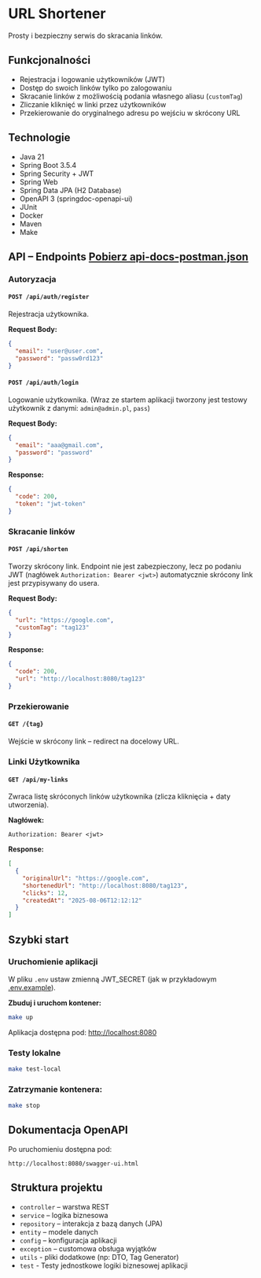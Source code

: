 # URL Shortener

Prosty i bezpieczny serwis do skracania linków.

## Funkcjonalności

- Rejestracja i logowanie użytkowników (JWT)
- Dostęp do swoich linków tylko po zalogowaniu
- Skracanie linków z możliwością podania własnego aliasu (`customTag`)
- Zliczanie kliknięć w linki przez użytkowników
- Przekierowanie do oryginalnego adresu po wejściu w skrócony URL

## Technologie

- Java 21
- Spring Boot 3.5.4
- Spring Security + JWT
- Spring Web
- Spring Data JPA (H2 Database)
- OpenAPI 3 (springdoc-openapi-ui)
- JUnit
- Docker
- Maven
- Make

## API – Endpoints [Pobierz api-docs-postman.json](api-docs-postman.json)

### Autoryzacja

#### `POST /api/auth/register`

Rejestracja użytkownika.

**Request Body:**

```json
{
  "email": "user@user.com",
  "password": "passw0rd123"
}
```

#### `POST /api/auth/login`

Logowanie użytkownika. (Wraz ze startem aplikacji tworzony jest testowy użytkownik z danymi: `admin@admin.pl`, `pass`)

**Request Body:**

```json
{
  "email": "aaa@gmail.com",
  "password": "password"
}
```

**Response:**

```json
{
  "code": 200,
  "token": "jwt-token"
}
```

### Skracanie linków

#### `POST /api/shorten`

Tworzy skrócony link. Endpoint nie jest zabezpieczony, lecz po podaniu JWT (nagłówek `Authorization: Bearer <jwt>`) automatycznie skrócony link jest przypisywany do usera.

**Request Body:**

```json
{
  "url": "https://google.com",
  "customTag": "tag123"
}
```

**Response:**

```json
{
  "code": 200,
  "url": "http://localhost:8080/tag123"
}
```

### Przekierowanie

#### `GET /{tag}`

Wejście w skrócony link – redirect na docelowy URL.

### Linki Użytkownika

#### `GET /api/my-links`

Zwraca listę skróconych linków użytkownika (zlicza kliknięcia + daty utworzenia).

**Nagłówek:**

```
Authorization: Bearer <jwt>
```

**Response:**

```json
[
  {
    "originalUrl": "https://google.com",
    "shortenedUrl": "http://localhost:8080/tag123",
    "clicks": 12,
    "createdAt": "2025-08-06T12:12:12"
  }
]
```

## Szybki start

### Uruchomienie aplikacji

W pliku `.env` ustaw zmienną JWT_SECRET (jak w przykładowym [.env.example](.env.example)).

**Zbuduj i uruchom kontener:**

```bash
make up
```

Aplikacja dostępna pod: [http://localhost:8080](http://localhost:8080)

### Testy lokalne

```bash
make test-local
```

### Zatrzymanie kontenera:

```bash
make stop
```

## Dokumentacja OpenAPI

Po uruchomieniu dostępna pod:

```
http://localhost:8080/swagger-ui.html
```

## ️ Struktura projektu

- `controller` – warstwa REST
- `service` – logika biznesowa
- `repository` – interakcja z bazą danych (JPA)
- `entity` – modele danych
- `config` – konfiguracja aplikacji
- `exception` – customowa obsługa wyjątków
- `utils` - pliki dodatkowe (np: DTO, Tag Generator)
- `test` - Testy jednostkowe logiki biznesowej aplikacji

